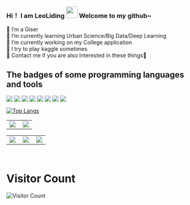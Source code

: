 ### Hi！ I am LeoLiding <img src="https://raw.githubusercontent.com/MartinHeinz/MartinHeinz/master/wave.gif" width="30px"> Welcome to my github~
<!--
**LeoLiding/LeoLiding** is a ✨ _special_ ✨ repository because its `README.md` (this file) appears on your GitHub profile.

Here are some ideas to get you started:

- 🔭 I’m currently working on ...
- 🌱 I’m currently learning ...
- 👯 I’m looking to collaborate on ...
- 🤔 I’m looking for help with ...
- 💬 Ask me about ...
- 📫 How to reach me: ...
- 😄 Pronouns: ...
- ⚡ Fun fact: ...
-->
👯 I’m a Giser<br>
🌱 I’m currently learning Urban Science/Big Data/Deep Learning<br>
🔭 I’m currently working on my College application<br>
🤔 I try to play kaggle sometimes<br>
💬 Contact me if you are also interested in these things👋 <br>

<h2>The badges of some programming languages and tools</h2>

<div style="float: left;">
    
<img src="https://badgen.net/badge/Python/6/007ACC?icon=" />   
<img src="https://badgen.net/badge/UrbanScience/6/007ACC?icon=" />  
<img src="https://badgen.net/badge/C ++/4/5849BE?icon=" />
<img src="https://badgen.net/badge/HTML/3/42AFCE?icon=" />
<img src="https://badgen.net/badge/MySQL/3/00796B?icon=" />
<img src="https://badgen.net/badge/GeospatialData/6/00ACC1?icon=" />
<img src="https://badgen.net/badge/DeepLearning/4/CED2D7?icon=" />
<img src="https://badgen.net/badge/BigData/5/CED2D7?icon=" />
</div>

<br>

[![Top Langs](https://github-readme-stats.vercel.app/api/top-langs/?username=LeoLiding&layout=compact)](https://github.com/anuraghazra/github-readme-stats)


<table>
    <tr>
        <td >
            <center><img src="https://github-readme-stats.vercel.app/api?username=LeoLiding&show_icons=true&hide_border=true&theme=chartreuse-dark" ></center>
        </td>
        <td >
            <center><img src="https://github-profile-summary-cards.vercel.app/api/cards/profile-details?username=LeoLiding&theme=github_dark&show_icons=true" align="right" /></center>
        </td>
    </tr>
</table>

<table>
    <tr>
        <td >
            <center><img src="http://github-profile-summary-cards.vercel.app/api/cards/repos-per-language?username=LeoLiding&theme=vue" ></center>
        </td>
        <td >
            <center><img src="http://github-profile-summary-cards.vercel.app/api/cards/productive-time?username=LeoLiding&theme=github&utcOffset=8" align="right" /></center>
        </td>
        <td >
            <center><img src="http://github-profile-summary-cards.vercel.app/api/cards/most-commit-language?username=LeoLiding&theme=vue" align="right" /></center>
        </td>
    </tr>
</table>
<br>

# Visitor Count
![Visitor Count](https://profile-counter.glitch.me/LeoLiding/count.svg)

